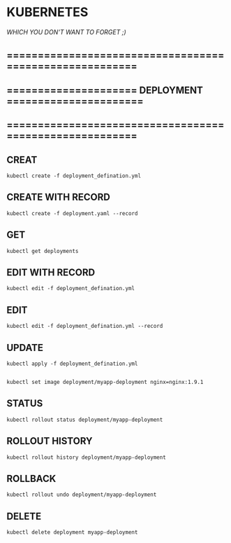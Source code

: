 # KUBERNETES 
###### WHICH YOU DON'T WANT TO FORGET ;)


## ========================================================

## ===================== DEPLOYMENT ======================

## ========================================================

## CREAT

    kubectl create -f deployment_defination.yml
    

## CREATE WITH RECORD

    kubectl create -f deployment.yaml --record
    
    
## GET

    kubectl get deployments
    

## EDIT WITH RECORD
    
    kubectl edit -f deployment_defination.yml

## EDIT
    
    kubectl edit -f deployment_defination.yml --record

    
## UPDATE

    kubectl apply -f deployment_defination.yml
    
    
    kubectl set image deployment/myapp-deployment nginx=nginx:1.9.1    
    
## STATUS

    kubectl rollout status deployment/myapp-deployment


## ROLLOUT HISTORY
    
    kubectl rollout history deployment/myapp-deployment
    
    
## ROLLBACK

    kubectl rollout undo deployment/myapp-deployment
    
## DELETE

    kubectl delete deployment myapp-deployment
    
    
    
